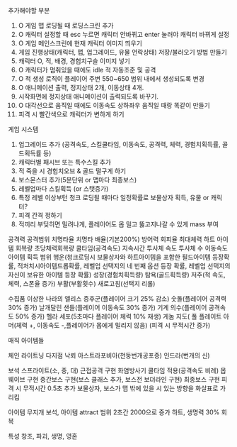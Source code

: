 추가해야할 부분

1. O 게임 맵 로딩될 때 로딩스크린 추가
2. O 캐릭터 설정할 때 esc 누르면 캐릭터 안바뀌고 enter 눌러야 캐릭터 바뀌게 설정
3. O 게임 메인스크린에 현재 캐릭터 이미지 띄우기
4. 게임 진행상태(캐릭터, 맵, 업그레이드, 유물 언락상태) 저장/불러오기 방법 만들기
5. 캐릭터 O, 적, 배경, 경험치구슬 이미지 넣기
6. O 캐릭터가 멈춰있을 때에도 idle 적 자동조준 및 공격
7. O 적 생성 로직이 플레이어 주변 550~650 범위 내에서 생성되도록 변경
8. O 애니메이션 출력, 정지상태 2개, 이동상태 4개.
9. 시작화면에 정지상태 애니메이션이 출력되도록 바꾸기.
10. O 대각선으로 움직일 때에도 이동속도 상하좌우 움직일 때랑 똑같이 만들기
11. 피격 시 빨간색으로 캐릭터가 변하게 하기

게임 시스템
1. 업그레이드 추가 (공격속도, 스킬쿨타임, 이동속도, 공격력, 체력, 경험치획득률, 골드획득률 등)
2. 캐릭터별 패시브 또는 특수스킬 추가
3. 적 죽을 시 경험치오브 & 골드 떨구게 하기
4. 보스몬스터 추가(5분단위 or 맵마다 최종보스)
5. 레벨업마다 스킬획득 (or 스탯증가)
6. 특정 레벨 이상부턴 청크 로딩될 때마다 일정확률로 보물상자 획득, 유물 or 캐릭터?
7. 피격 간격 정하기
8. 적끼리 부딪히면 밀려나게, 플레이어도 몹 밀고 뚫고지나갈 수 있게 mass 부여

공격력
공격범위
치명타율
치명타 배율(기본200%)
방어력
회피율
최대체력
하트 아이템 회복량
초당체력회복량
쿨타임(공격속도)
지속시간
투사체 속도
투사체 수
이동속도
아이템 획득 범위
행운(청크로딩시 보물상자와 하트아이템을 포함한 필드아이템 등장확률, 적처치시아이템드롭확률, 레벨업 선택지의 네 번째 옵션 등장 확률, 레벨업 선택지의 자신이 보유한 아이템 등장 확률)
성장(경험치획득량)
탐욕(골드획득량)
저주(적 속도, 체력, 스폰율 증가)
부활(부활횟수)
새로고침(선택지 리롤)

수집품
이상한 나라의 앨리스 증후군(플레이어 크기 25% 감소)
숫돌(플레이어 공격력 30% 증가)
날개달린 샌들(플레이어 이동속도 30% 증가)
기계 의수(플레이어 공격속도 50% 증가)
헬라 세포(5초마다 플레이어 체력 10% 재생)
게놈 지도(
풀 플레이트 아머(체력 +, 이동속도 -,플레이어가 몹에게 밀리지 않음)
(피격 시 무적시간 증가)

매직 아이템들



체인 라이트닝
다지점 낙뢰
아스트라포비아(천둥번개공포증)
인드라(번개의 신)


보석 스프라이트(소, 중, 대)
근접공격 구현
화염방사기 쿨타임 적용(공격속도 비례)
몹 웨이브 구현
중간보스 구현(보스 클래스 추가, 보스전 보더라인 구현)
최종보스 구현
피격 시 무적시간 0.5초 추가
보물상자, 보스가 맵 밖에 있을 시 있는 방향을 화살표로 가리킴

아이템
무지개 보석, 아이템 attract 범위 2초간 2000으로 증가
하트, 생명력 30% 회복

특성
창조, 파괴, 생명, 영혼
